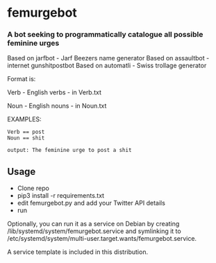 # femurgebot
### A bot seeking to programmatically catalogue all possible feminine urges

Based on jarfbot - Jarf Beezers name generator
Based on assaultbot - internet gunshitpostbot
Based on automatli - Swiss trollage generator

Format is:

Verb - English verbs - in Verb.txt

Noun - English nouns - in Noun.txt

EXAMPLES:

```
Verb == post
Noun == shit

output: The feminine urge to post a shit
```

## Usage
* Clone repo
* pip3 install -r requirements.txt
* edit femurgebot.py and add your Twitter API details
* run

Optionally, you can run it as a service on Debian by creating /lib/systemd/system/femurgebot.service and symlinking it to /etc/systemd/system/multi-user.target.wants/femurgebot.service.

A service template is included in this distribution.
